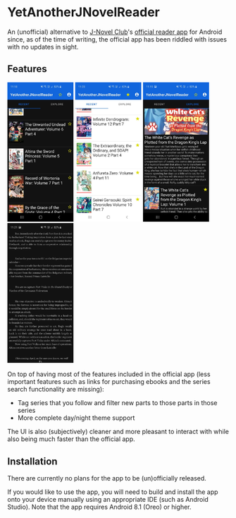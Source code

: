# YetAnotherJNovelReader

An (unofficial) alternative to [J-Novel Club](https://j-novel.club/about)'s [official reader app](https://play.google.com/store/apps/details?id=com.jnovelapp) for Android since, as of the time of writing, the official app has been riddled with issues with no updates in sight.

## Features

<img src="screenshots/latest.jpg" width="150" /> <img src="screenshots/followed.jpg" width="150" /> <img src="screenshots/volumes.jpg" width="150" /> <img src="screenshots/reader.jpg" width="150" />

On top of having most of the features included in the official app (less important features such as links for purchasing ebooks and the series search functionality are missing):
 - Tag series that you follow and filter new parts to those parts in those series
 - More complete day/night theme support

The UI is also (subjectively) cleaner and more pleasant to interact with while also being much faster than the official app.

## Installation

There are currently no plans for the app to be (un)officially released.

If you would like to use the app, you will need to build and install the app onto your device manually using an appropriate IDE (such as Android Studio). Note that the app requires Android 8.1 (Oreo) or higher.
